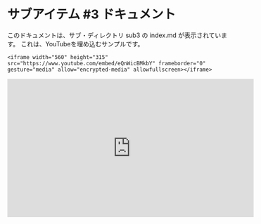 # サブアイテム #3 ドキュメント

このドキュメントは、サブ・ディレクトリ sub3 の index.md が表示されています。
これは、YouTubeを埋め込むサンプルです。

~~~
<iframe width="560" height="315" src="https://www.youtube.com/embed/eQnWicBMkbY" frameborder="0" gesture="media" allow="encrypted-media" allowfullscreen></iframe>
~~~


<iframe width="560" height="315" src="https://www.youtube.com/embed/eQnWicBMkbY" frameborder="0" gesture="media" allow="encrypted-media" allowfullscreen></iframe>


